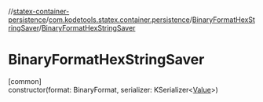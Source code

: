 //[statex-container-persistence](../../../index.md)/[com.kodetools.statex.container.persistence](../index.md)/[BinaryFormatHexStringSaver](index.md)/[BinaryFormatHexStringSaver](-binary-format-hex-string-saver.md)

# BinaryFormatHexStringSaver

[common]\
constructor(format: BinaryFormat, serializer: KSerializer&lt;[Value](index.md)&gt;)
